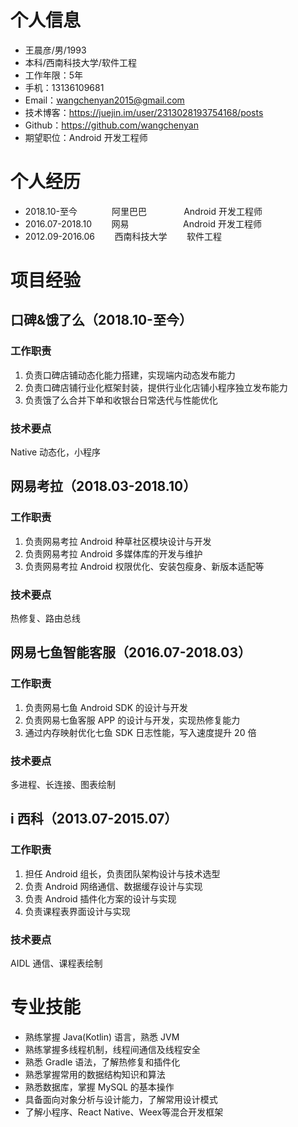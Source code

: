 # 个人信息
- 王晨彦/男/1993
- 本科/西南科技大学/软件工程
- 工作年限：5年
- 手机：13136109681
- Email：wangchenyan2015@gmail.com
- 技术博客：https://juejin.im/user/2313028193754168/posts
- Github：https://github.com/wangchenyan
- 期望职位：Android 开发工程师

# 个人经历
- 2018.10-至今              阿里巴巴               Android 开发工程师
- 2016.07-2018.10        网易                      Android 开发工程师
- 2012.09-2016.06        西南科技大学        软件工程

# 项目经验
## 口碑&饿了么（2018.10-至今）
### 工作职责
1. 负责口碑店铺动态化能力搭建，实现端内动态发布能力
2. 负责口碑店铺行业化框架封装，提供行业化店铺小程序独立发布能力
3. 负责饿了么合并下单和收银台日常迭代与性能优化
### 技术要点
Native 动态化，小程序

## 网易考拉（2018.03-2018.10）
### 工作职责
1. 负责网易考拉 Android 种草社区模块设计与开发
2. 负责网易考拉 Android 多媒体库的开发与维护
3. 负责网易考拉 Android 权限优化、安装包瘦身、新版本适配等
### 技术要点
热修复、路由总线

## 网易七鱼智能客服（2016.07-2018.03）
### 工作职责
1. 负责网易七鱼 Android SDK 的设计与开发
2. 负责网易七鱼客服 APP 的设计与开发，实现热修复能力
3. 通过内存映射优化七鱼 SDK 日志性能，写入速度提升 20 倍
### 技术要点
多进程、长连接、图表绘制

## i 西科（2013.07-2015.07）
### 工作职责
1. 担任 Android 组长，负责团队架构设计与技术选型
2. 负责 Android 网络通信、数据缓存设计与实现
3. 负责 Android 插件化方案的设计与实现
3. 负责课程表界面设计与实现
### 技术要点
AIDL 通信、课程表绘制

# 专业技能
* 熟练掌握 Java(Kotlin) 语言，熟悉 JVM
* 熟练掌握多线程机制，线程间通信及线程安全
* 熟悉 Gradle 语法，了解热修复和插件化
* 熟悉掌握常用的数据结构知识和算法
* 熟悉数据库，掌握 MySQL 的基本操作
* 具备面向对象分析与设计能力，了解常用设计模式
* 了解小程序、React Native、Weex等混合开发框架
